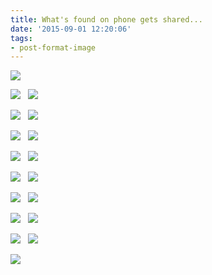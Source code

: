 ```yaml
---
title: What's found on phone gets shared...
date: '2015-09-01 12:20:06'
tags:
- post-format-image
---
```


[![](http://altmods.com/wp-content/uploads/2015/08/IMG_1916.jpg)](http://altmods.com/wp-content/uploads/2015/08/IMG_1916.jpg)

[![](http://altmods.com/wp-content/uploads/2015/08/IMG_1906.jpg)](http://altmods.com/wp-content/uploads/2015/08/IMG_1906.jpg)  
[![](http://altmods.com/wp-content/uploads/2015/08/IMG_1899.jpg)](http://altmods.com/wp-content/uploads/2015/08/IMG_1899.jpg)

[![](http://altmods.com/wp-content/uploads/2015/08/IMG_1900.jpg)](http://altmods.com/wp-content/uploads/2015/08/IMG_1900.jpg)  
[![](http://altmods.com/wp-content/uploads/2015/08/IMG_1893.jpg)](http://altmods.com/wp-content/uploads/2015/08/IMG_1893.jpg)

[![](http://altmods.com/wp-content/uploads/2015/08/IMG_1892.jpg)](http://altmods.com/wp-content/uploads/2015/08/IMG_1892.jpg)  
[![](http://altmods.com/wp-content/uploads/2015/08/IMG_1858.jpg)](http://altmods.com/wp-content/uploads/2015/08/IMG_1858.jpg)

[![](http://altmods.com/wp-content/uploads/2015/08/IMG_1860.jpg)](http://altmods.com/wp-content/uploads/2015/08/IMG_1860.jpg)  
[![](http://altmods.com/wp-content/uploads/2015/08/IMG_1843.jpg)](http://altmods.com/wp-content/uploads/2015/08/IMG_1843.jpg)

[![](http://altmods.com/wp-content/uploads/2015/08/IMG_1835.jpg)](http://altmods.com/wp-content/uploads/2015/08/IMG_1835.jpg)  
[![](http://altmods.com/wp-content/uploads/2015/08/IMG_1836.jpg)](http://altmods.com/wp-content/uploads/2015/08/IMG_1836.jpg)

[![](http://altmods.com/wp-content/uploads/2015/08/IMG_1827.jpg)](http://altmods.com/wp-content/uploads/2015/08/IMG_1827.jpg)  
[![](http://altmods.com/wp-content/uploads/2015/08/IMG_1826.jpg)](http://altmods.com/wp-content/uploads/2015/08/IMG_1826.jpg)

[![](http://altmods.com/wp-content/uploads/2015/08/IMG_1804.jpg)](http://altmods.com/wp-content/uploads/2015/08/IMG_1804.jpg)  
[![](http://altmods.com/wp-content/uploads/2015/08/IMG_1747.jpg)](http://altmods.com/wp-content/uploads/2015/08/IMG_1747.jpg)

[![](http://altmods.com/wp-content/uploads/2015/08/IMG_1693.jpg)](http://altmods.com/wp-content/uploads/2015/08/IMG_1693.jpg)  
[![](http://altmods.com/wp-content/uploads/2015/08/IMG_1671.jpg)](http://altmods.com/wp-content/uploads/2015/08/IMG_1671.jpg)

[![](http://altmods.com/wp-content/uploads/2015/08/IMG_1634.jpg)](http://altmods.com/wp-content/uploads/2015/08/IMG_1634.jpg)
